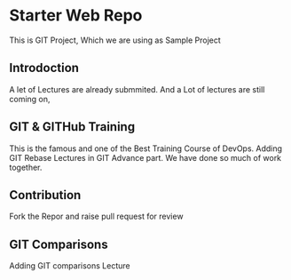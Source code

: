 # Starter Web Repo

This is GIT Project, Which we are using as Sample Project

## Introdoction
A let of Lectures are already submmited.
And a Lot of lectures are still coming on,

## GIT & GITHub Training
This is the famous and one of the Best Training Course of DevOps.
Adding GIT Rebase Lectures in GIT Advance part. We have done so much of work together.

## Contribution
Fork the Repor and raise pull request for review

## GIT Comparisons
Adding GIT comparisons Lecture
